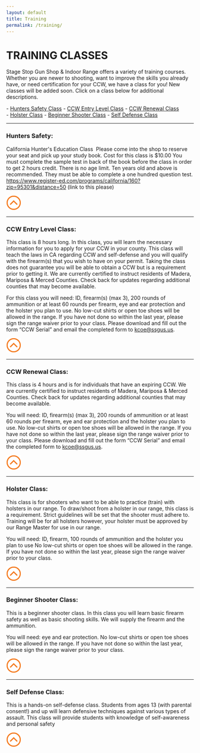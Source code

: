 ```yaml
---
layout: default
title: Training
permalink: /training/
---
```


# TRAINING CLASSES
Stage Stop Gun Shop & Indoor Range offers a variety of training courses.  Whether you are newer to shooting, want to improve the skills you already have, or need certification for your CCW, we have a class for you! New classes will be added soon.   Click on a class below for additional descriptions.

<div id="top"></div>
- <a href="#hunter">Hunters Safety Class</a>
- <a href="#ccw-e">CCW Entry Level Class</a>
- <a href="#ccw-r">CCW Renewal Class</a><br> 
- <a href="#holster">Holster Class</a>
- <a href="#beginner">Beginner Shooter Class</a>
- <a href="#defense">Self Defense Class</a>
<hr>

<div id="hunter"></div>

### Hunters Safety:
California Hunter's Education Class  Please come into the shop to reserve your seat and pick up your study book. Cost for this class is $10.00 You must complete the sample test in back of the book before the class in order to get 2 hours credit. There is no age limit. Ten years old and above is recommended. They must be able to complete a one hundred question test.
https://www.register-ed.com/programs/california/160?zip=95301&distance=50 (link to this please)

<a href="#top"><img src="/graphics/top-btn.png" class="img-responsive center-block" /></a>
<div id="ccw-e"></div>
<hr>

### CCW Entry Level Class:
This class is 8 hours long.  In this class, you will learn the necessary information for you to apply for your CCW in your county.  This class will teach the laws in CA regarding CCW and self-defense and you will qualify with the firearm(s) that you wish to have on your permit.  Taking the class does not guarantee you will be able to obtain a CCW but is a requirement prior to getting it.  We are currently certified to instruct residents of Madera, Mariposa & Merced Counties. Check back for updates regarding additional counties that may become available. 

For this class you will need: ID, firearm(s) (max 3), 200 rounds of ammunition or at least 60 rounds per firearm, eye and ear protection and the holster you plan to use.  No low-cut shirts or open toe shoes will be allowed in the range. If you have not done so within the last year, please sign the range waiver prior to your class.  Please download and fill out the form “CCW Serial” and email the completed form to kcoe@ssgus.us.


<a href="#top"><img src="/graphics/top-btn.png" class="img-responsive center-block" /></a>
<div id="ccw-r"></div>
<hr>

### CCW Renewal Class:
This class is 4 hours and is for individuals that have an expiring CCW.  We are currently certified to instruct residents of Madera, Mariposa & Merced Counties. Check back for updates regarding additional counties that may become available. 

You will need: ID, firearm(s) (max 3), 200 rounds of ammunition or at least 60 rounds per firearm, eye and ear protection and the holster you plan to use.  No low-cut shirts or open toe shoes will be allowed in the range. If you have not done so within the last year, please sign the range waiver prior to your class.  Please download and fill out the form “CCW Serial” and email the completed form to kcoe@ssgus.us. 

<a href="#top"><img src="/graphics/top-btn.png" class="img-responsive center-block" /></a>
<div id="holster"></div>
<hr>

### Holster Class:
This class is for shooters who want to be able to practice (train) with holsters in our range. To draw/shoot from a holster in our range, this class is a requirement. Strict guidelines will be set that the shooter must adhere to. Training will be for all holsters however, your holster must be approved by our Range Master for use in our range.

You will need: ID, firearm, 100 rounds of ammunition and the holster you plan to use No low-cut shirts or open toe shoes will be allowed in the range.  If you have not done so within the last year, please sign the range waiver prior to your class.

<a href="#top"><img src="/graphics/top-btn.png" class="img-responsive center-block" /></a>
<div id="beginner"></div>
<hr>

### Beginner Shooter Class:
This is a beginner shooter class.  In this class you will learn basic firearm safety as well as basic shooting skills.  We will supply the firearm and the ammunition.

You will need: eye and ear protection.  No low-cut shirts or open toe shoes will be allowed in the range. 
If you have not done so within the last year, please sign the range waiver prior to your class.  

<a href="#top"><img src="/graphics/top-btn.png" class="img-responsive center-block" /></a>
<div id="defense"></div>
<hr>

### Self Defense Class:
This is a hands-on self-defense class. Students from ages 13 (with parental consent!) and up will learn defensive techniques against various types of assault. This class will provide students with knowledge of self-awareness and personal safety

<a href="#top"><img src="/graphics/top-btn.png" class="img-responsive center-block" /></a>

